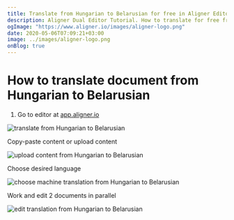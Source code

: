 ```yaml
---
title: Translate from Hungarian to Belarusian for free in Aligner Editor
description: Aligner Dual Editor Tutorial. How to translate for free from Hungarian to Belarusian. Aligner is multilingual document management platform. 
ogImage: "https://www.aligner.io/images/aligner-logo.png"
date: 2020-05-06T07:09:21+03:00
image: ../images/aligner-logo.png
onBlog: true
---
```


# How to translate document from Hungarian to Belarusian

1. Go to editor at [app.aligner.io](https://app.aligner.io "Aligner App web page")

![translate from Hungarian to Belarusian](../aligner-blank-editor.png "translate from Hungarian to Belarusian")

Copy-paste content or upload content

![upload content from Hungarian to Belarusian](../aligner-uploaded-document.png "upload content from Hungarian to Belarusian")

Choose desired language

![choose machine translation from Hungarian to Belarusian](../aligner-language-dropdown.png "choose machine translation from Hungarian to Belarusian")

Work and edit 2 documents in parallel

![edit translation from Hungarian to Belarusian](../aligner-double-sitded-editor.png "edit translation from Hungarian to Belarusian")

